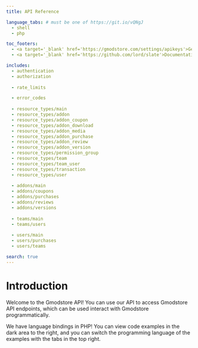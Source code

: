 ```yaml
---
title: API Reference

language_tabs: # must be one of https://git.io/vQNgJ
  - shell
  - php

toc_footers:
  - <a target='_blank' href='https://gmodstore.com/settings/apikeys'>Generate an API key</a>
  - <a target='_blank' href='https://github.com/lord/slate'>Documentation Powered by Slate</a>

includes:
  - authentication
  - authorization
  
  - rate_limits

  - error_codes
  
  - resource_types/main
  - resource_types/addon
  - resource_types/addon_coupon
  - resource_types/addon_download
  - resource_types/addon_media
  - resource_types/addon_purchase
  - resource_types/addon_review
  - resource_types/addon_version
  - resource_types/permission_group
  - resource_types/team
  - resource_types/team_user
  - resource_types/transaction
  - resource_types/user
  
  - addons/main
  - addons/coupons
  - addons/purchases
  - addons/reviews
  - addons/versions
    
  - teams/main
  - teams/users
  
  - users/main
  - users/purchases
  - users/teams

search: true
---
```


# Introduction

Welcome to the Gmodstore API! You can use our API to access Gmodstore API endpoints, 
which can be used interact with Gmodstore programmatically.

We have language bindings in PHP! You can view code examples in the dark area to the right, 
and you can switch the programming language of the examples with the tabs in the top right.

